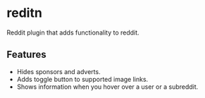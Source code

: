 reditn
======

Reddit plugin that adds functionality to reddit.

Features
--------
+ Hides sponsors and adverts.
+ Adds toggle button to supported image links.
+ Shows information when you hover over a user or a subreddit.